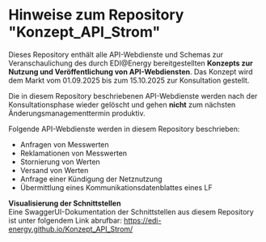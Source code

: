 # Hinweise zum Repository "Konzept_API_Strom"
Dieses Repository enthält alle API-Webdienste und Schemas zur Veranschaulichung des durch EDI@Energy bereitgestellten **Konzepts zur Nutzung und Veröffentlichung von API-Webdiensten**. Das Konzept wird dem Markt vom 01.09.2025 bis zum 15.10.2025 zur Konsultation gestellt.

Die in diesem Repository beschriebenen API-Webdienste werden nach der Konsultationsphase wieder gelöscht und gehen **nicht** zum nächsten Änderungsmanagementtermin produktiv.

Folgende API-Webdienste werden in diesem Repository beschrieben:
  * Anfragen von Messwerten
  * Reklamationen von Messwerten
  * Stornierung von Werten
  * Versand von Werten
  * Anfrage einer Kündigung der Netznutzung
  * Übermittlung eines Kommunikationsdatenblattes eines LF

**Visualisierung der Schnittstellen**  
Eine SwaggerUI-Dokumentation der Schnittstellen aus diesem Repository ist unter folgendem Link abrufbar: https://edi-energy.github.io/Konzept_API_Strom/
